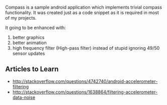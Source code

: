 Compass is a sample android application which implements trivial compass functionality.
It was created just as a code snippet as it is required in most of my projects.

It going to be enhanced with:

1. better graphics
2. better animation
3. high frequency filter (High-pass filter) instead of stupid ignoring 49/50 sensor updates

## Articles to Learn
* http://stackoverflow.com/questions/4742740/android-accelerometer-filtering
* http://stackoverflow.com/questions/1638864/filtering-accelerometer-data-noise